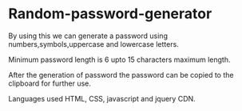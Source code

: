# Random-password-generator

By using this we can generate a password using numbers,symbols,uppercase and lowercase letters.

Minimum password length is 6 upto 15 characters maximum length.

After the generation of password the password can be copied to the clipboard for further use.

Languages used HTML, CSS, javascript and jquery CDN.
